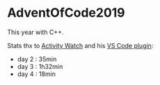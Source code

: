 # AdventOfCode2019

This year with C++.

Stats thx to [Activity Watch](https://github.com/ActivityWatch/activitywatch) and his [VS Code plugin](https://github.com/ActivityWatch/aw-watcher-vscode/):

* day 2 : 35min
* day 3 : 1h32min
* day 4 : 18min
